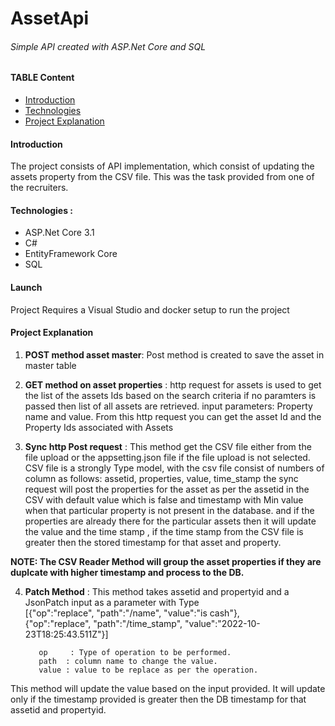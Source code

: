 # AssetApi
###### Simple API created with ASP.Net Core and SQL

#### TABLE Content
* [Introduction](#introduction)
* [Technologies](#technologies)
* [Project Explanation](#project-explanation)

#### Introduction
The project consists of API implementation, which consist of updating the assets property from the CSV file. 
This was the task provided from one of the recruiters.

#### Technologies :
* ASP.Net Core 3.1
* C#
* EntityFramework Core
* SQL


#### Launch
Project Requires a Visual Studio and docker setup to run the project

#### Project Explanation
1) **POST method asset master**: Post method is created to save the asset in master table

2) **GET method on asset properties** : http request for assets is used to get the list of the assets Ids based on the search criteria 
if no paramters is passed then list of all assets are retrieved. 
input parameters: Property name and value.
From this http request you can get the asset Id and the Property Ids associated with Assets

3) **Sync http Post request** : This method get the CSV file either from the file upload or the appsetting.json file if the file upload is not selected.
CSV file is a strongly Type model, with the csv file consist of numbers of column as follows:
assetid, properties, value, time_stamp
the sync request will post the properties for the asset as per the assetid in the CSV with default value which is false and timestamp with Min value when that particular property is not present in the database.
and if the properties are already there for the particular assets then it will update the value and the time stamp , if the time stamp from the CSV file is greater then the stored timestamp for that asset and property.

**NOTE: The CSV Reader Method will group the asset properties if they are duplcate with higher timestamp and process to the DB.**

4) **Patch Method** : This method takes assetid and propertyid and a JsonPatch input as a parameter with Type  
[{"op":"replace", "path":"/name", "value":"is cash"},  
{"op":"replace", "path":"/time_stamp", "value":"2022-10-23T18:25:43.511Z"}]

          op 	 : Type of operation to be performed.  
          path  : column name to change the value.  
          value : value to be replace as per the operation.


This method will update the value based on the input provided. 
It will update only if the timestamp provided is greater then the DB timestamp for that assetid and propertyid.




